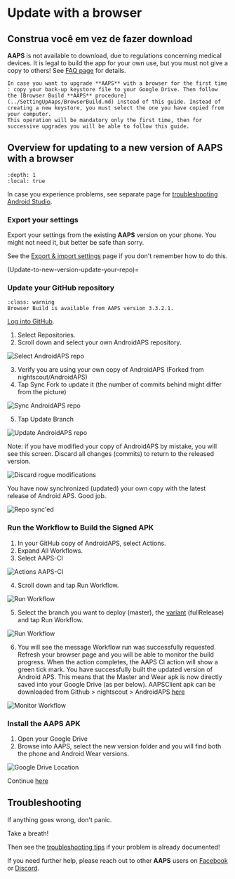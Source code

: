 # Update with a browser

## Construa você em vez de fazer download

**AAPS** is not available to download, due to regulations concerning medical devices. It is legal to build the app for your own use, but you must not give a copy to others! See [FAQ page](../UsefulLinks/FAQ.md) for details.

```{note}
In case you want to upgrade **AAPS** with a browser for the first time : copy your back-up keystore file to your Google Drive. Then follow the [Browser Build **AAPS** procedure](../SettingUpAaps/BrowserBuild.md) instead of this guide. Instead of creating a new keystore, you must select the one you have copied from your computer.
This operation will be mandatory only the first time, then for successive upgrades you will be able to follow this guide.
```

## Overview for updating to a new version of AAPS with a browser

```{contents} Steps for updating to a new version of AAPS
:depth: 1
:local: true
```

In case you experience problems, see separate page for [troubleshooting Android Studio](../GettingHelp/TroubleshootingAndroidStudio).

### Export your settings

Export your settings from the existing **AAPS** version on your phone. You might not need it, but better be safe than sorry.

See the [Export & import settings](ExportImportSettings.md) page if you don't remember how to do this.

(Update-to-new-version-update-your-repo)=
### Update your GitHub repository

```{admonition} WARNING
:class: warning
Browser Build is available from AAPS version 3.3.2.1.
```

[Log into GitHub](https://github.com/login).

1. Select Repositories.
2. Scroll down and select your own AndroidAPS repository.

![Select AndroidAPS repo](../images/update/CI/GitHubUpdate1.png)

3. Verify you are using your own copy of AndroidAPS (Forked from nightscout/AndroidAPS)
4. Tap Sync Fork to update it (the number of commits behind might differ from the picture)



![Sync AndroidAPS repo](../images/update/CI/GitHubUpdate2.png)

5. Tap Update Branch

![Update AndroidAPS repo](../images/update/CI/GitHubUpdate3.png)

Note: if you have modified your copy of AndroidAPS by mistake, you will see this screen. Discard all changes (commits) to return to the released version.

![Discard rogue modifications](../images/update/CI/GitHubUpdate4.png)

You have now synchronized (updated) your own copy with the latest release of Android APS. Good job.

![Repo sync'ed](../images/update/CI/GitHubUpdate5.png)

### Run the Workflow to Build the Signed APK

1. In your GitHub copy of AndroidAPS, select Actions.
2. Expand All Workflows.
3. Select AAPS-CI

![Actions AAPS-CI](../images/update/CI/GitHubActions1.png)

4. Scroll down and tap Run Workflow.

![Run Workflow](../images/update/CI/GitHubActions2.png)

5. Select the branch you want to deploy (master), the [variant](variant) (fullRelease) and tap Run Workflow.



![Run Workflow](../images/update/CI/GitHubActions3.png)

6. You will see the message Workflow run was successfully requested. Refresh your browser page and you will be able to monitor the build progress. When the action completes, the AAPS CI action will show a green tick mark. You have successfully built the updated version of Android APS. This means that the Master and Wear apk is now directly saved into your Google Drive (as per below). AAPSClient apk can be downloaded from Github > nightscout > AndroidAPS [here](https://github.com/nightscout/AndroidAPS/releases)


![Monitor Workflow](../images/update/CI/GitHubActions4.png)


### Install the AAPS APK

1. Open your Google Drive
2. Browse into AAPS, select the new version folder and you will find both the phone and Android Wear versions.

![Google Drive Location](../images/update/CI/GitHubActions5.png)


Continue [here](#Update-to-new-version-check-aaps-version-on-phone)

## Troubleshooting

If anything goes wrong, don't panic.

Take a breath!

Then see the [troubleshooting tips](#aaps-ci-preparation) if your problem is already documented!

If you need further help, please reach out to other **AAPS** users on [Facebook](https://www.facebook.com/groups/AndroidAPSUsers) or [Discord](https://discord.gg/4fQUWHZ4Mw).
